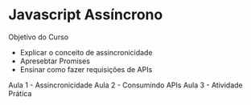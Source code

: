 # Javascript Assíncrono

Objetivo do Curso
- Explicar o conceito de assincronicidade
- Apresebtar Promises
- Ensinar como fazer requisições de APIs

Aula 1 - Assincronicidade
Aula 2 - Consumindo APIs
Aula 3 - Atividade Prática